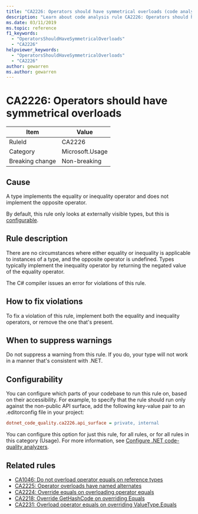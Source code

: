 ```yaml
---
title: "CA2226: Operators should have symmetrical overloads (code analysis)"
description: "Learn about code analysis rule CA2226: Operators should have symmetrical overloads"
ms.date: 03/11/2019
ms.topic: reference
f1_keywords:
  - "OperatorsShouldHaveSymmetricalOverloads"
  - "CA2226"
helpviewer_keywords:
  - "OperatorsShouldHaveSymmetricalOverloads"
  - "CA2226"
author: gewarren
ms.author: gewarren
---
```

# CA2226: Operators should have symmetrical overloads

|Item|Value|
|-|-|
|RuleId|CA2226|
|Category|Microsoft.Usage|
|Breaking change|Non-breaking|

## Cause

A type implements the equality or inequality operator and does not implement the opposite operator.

By default, this rule only looks at externally visible types, but this is [configurable](#configurability).

## Rule description

There are no circumstances where either equality or inequality is applicable to instances of a type, and the opposite operator is undefined. Types typically implement the inequality operator by returning the negated value of the equality operator.

The C# compiler issues an error for violations of this rule.

## How to fix violations

To fix a violation of this rule, implement both the equality and inequality operators, or remove the one that's present.

## When to suppress warnings

Do not suppress a warning from this rule. If you do, your type will not work in a manner that's consistent with .NET.

## Configurability

You can configure which parts of your codebase to run this rule on, based on their accessibility. For example, to specify that the rule should run only against the non-public API surface, add the following key-value pair to an .editorconfig file in your project:

```ini
dotnet_code_quality.ca2226.api_surface = private, internal
```

You can configure this option for just this rule, for all rules, or for all rules in this category (Usage). For more information, see [Configure .NET code-quality analyzers](configure-fxcop-analyzers.md).

## Related rules

- [CA1046: Do not overload operator equals on reference types](../code-quality/ca1046.md)
- [CA2225: Operator overloads have named alternates](../code-quality/ca2225.md)
- [CA2224: Override equals on overloading operator equals](../code-quality/ca2224.md)
- [CA2218: Override GetHashCode on overriding Equals](../code-quality/ca2218.md)
- [CA2231: Overload operator equals on overriding ValueType.Equals](../code-quality/ca2231.md)
